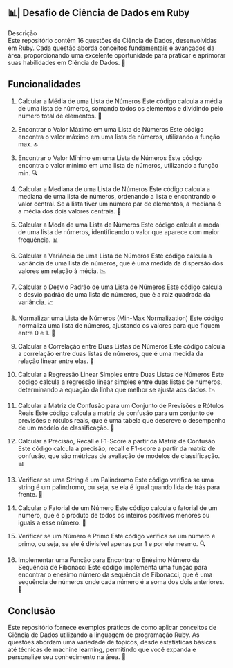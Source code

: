 ## 📊| Desafio de Ciência de Dados em Ruby      
Descrição   
Este repositório contém 16 questões de Ciência de Dados, desenvolvidas em Ruby. Cada questão aborda conceitos fundamentais e avançados da área, proporcionando uma excelente oportunidade para praticar e aprimorar suas habilidades em Ciência de Dados. 🚀     

## Funcionalidades 
1. Calcular a Média de uma Lista de Números
Este código calcula a média de uma lista de números, somando todos os elementos e dividindo pelo número total de elementos. 📐

2. Encontrar o Valor Máximo em uma Lista de Números
Este código encontra o valor máximo em uma lista de números, utilizando a função max. 🔝

3. Encontrar o Valor Mínimo em uma Lista de Números
Este código encontra o valor mínimo em uma lista de números, utilizando a função min. 🔍

4. Calcular a Mediana de uma Lista de Números
Este código calcula a mediana de uma lista de números, ordenando a lista e encontrando o valor central. Se a lista tiver um número par de elementos, a mediana é a média dos dois valores centrais. 📏

5. Calcular a Moda de uma Lista de Números
Este código calcula a moda de uma lista de números, identificando o valor que aparece com maior frequência. 📊

6. Calcular a Variância de uma Lista de Números
Este código calcula a variância de uma lista de números, que é uma medida da dispersão dos valores em relação à média. 📉

7. Calcular o Desvio Padrão de uma Lista de Números
Este código calcula o desvio padrão de uma lista de números, que é a raiz quadrada da variância. 📈

8. Normalizar uma Lista de Números (Min-Max Normalization)
Este código normaliza uma lista de números, ajustando os valores para que fiquem entre 0 e 1. 🔄

9. Calcular a Correlação entre Duas Listas de Números
Este código calcula a correlação entre duas listas de números, que é uma medida da relação linear entre elas. 🔗

10. Calcular a Regressão Linear Simples entre Duas Listas de Números
Este código calcula a regressão linear simples entre duas listas de números, determinando a equação da linha que melhor se ajusta aos dados. 📉

11. Calcular a Matriz de Confusão para um Conjunto de Previsões e Rótulos Reais
Este código calcula a matriz de confusão para um conjunto de previsões e rótulos reais, que é uma tabela que descreve o desempenho de um modelo de classificação. 🧮

12. Calcular a Precisão, Recall e F1-Score a partir da Matriz de Confusão
Este código calcula a precisão, recall e F1-score a partir da matriz de confusão, que são métricas de avaliação de modelos de classificação. 📊

13. Verificar se uma String é um Palíndromo
Este código verifica se uma string é um palíndromo, ou seja, se ela é igual quando lida de trás para frente. 🔄

14. Calcular o Fatorial de um Número
Este código calcula o fatorial de um número, que é o produto de todos os inteiros positivos menores ou iguais a esse número. 🔢

15. Verificar se um Número é Primo
Este código verifica se um número é primo, ou seja, se ele é divisível apenas por 1 e por ele mesmo. 🔍

16. Implementar uma Função para Encontrar o Enésimo Número da Sequência de Fibonacci
Este código implementa uma função para encontrar o enésimo número da sequência de Fibonacci, que é uma sequência de números onde cada número é a soma dos dois anteriores. 🔢

## Conclusão
Este repositório fornece exemplos práticos de como aplicar conceitos de Ciência de Dados utilizando a linguagem de programação Ruby. As questões abordam uma variedade de tópicos, desde estatísticas básicas até técnicas de machine learning, permitindo que você expanda e personalize seu conhecimento na área. 🌟
